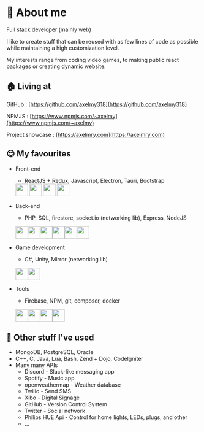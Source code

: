 # 👋 About me 
Full stack developer (mainly web)

I like to create stuff that can be reused with as few lines of code as possible while maintaining a high customization level.

My interests range from coding video games, to making public react packages or creating dynamic website.

## 🏠 Living at 
GitHub : [https://github.com/axelmy318](https://github.com/axelmy318)

NPMJS : [https://www.npmjs.com/~axelmy](https://www.npmjs.com/~axelmy)

Project showcase : [https://axelmry.com](https://axelmry.com)

## 😍 My favourites 
 - Front-end
   - ReactJS + Redux, Javascript, Electron, Tauri, Bootstrap
   
    <img src="https://cdn.jsdelivr.net/gh/devicons/devicon/icons/react/react-original.svg" width='32px' />
    <img src="https://cdn.jsdelivr.net/gh/devicons/devicon/icons/redux/redux-original.svg" width='32px' />
    <img src="https://cdn.jsdelivr.net/gh/devicons/devicon/icons/electron/electron-original.svg" width='32px' />
    <img src="https://cdn.jsdelivr.net/gh/devicons/devicon/icons/bootstrap/bootstrap-original.svg" width='32px' />
    
 - Back-end
   - PHP, SQL, firestore, socket.io (networking lib), Express, NodeJS
   
   <img src="https://cdn.jsdelivr.net/gh/devicons/devicon/icons/php/php-plain.svg"  width='32px'/><img src="https://cdn.jsdelivr.net/gh/devicons/devicon/icons/mysql/mysql-original.svg"  width='32px' /><img src="https://cdn.jsdelivr.net/gh/devicons/devicon/icons/firebase/firebase-plain.svg"  width='32px' /><img src="https://cdn.jsdelivr.net/gh/devicons/devicon/icons/socketio/socketio-original.svg"  width='32px' /><img src="https://cdn.jsdelivr.net/gh/devicons/devicon/icons/express/express-original.svg"  width='32px' /><img src="https://cdn.jsdelivr.net/gh/devicons/devicon/icons/nodejs/nodejs-original.svg" width='32px' />
          
 - Game development
   - C#, Unity, Mirror (networking lib)
   
   <img src="https://cdn.jsdelivr.net/gh/devicons/devicon/icons/csharp/csharp-original.svg" width='32px' /><img src="https://cdn.jsdelivr.net/gh/devicons/devicon/icons/unity/unity-original.svg" width='32px' />
          
 - Tools
   - Firebase, NPM, git, composer, docker
   
   <img src="https://cdn.jsdelivr.net/gh/devicons/devicon/icons/firebase/firebase-plain.svg"  width='32px' /><img src="https://cdn.jsdelivr.net/gh/devicons/devicon/icons/npm/npm-original-wordmark.svg"  width='32px' /><img src="https://cdn.jsdelivr.net/gh/devicons/devicon/icons/git/git-original.svg"  width='32px' /><img src="https://cdn.jsdelivr.net/gh/devicons/devicon/icons/docker/docker-original.svg"  width='32px' />
          
          

## 👀 Other stuff I've used 
 - MongoDB, PostgreSQL, Oracle
 - C++, C, Java, Lua, Bash, Zend + Dojo, CodeIgniter
 - Many many APIs 
   - Discord - Slack-like messaging app
   - Spotify - Music app
   - openweathermap - Weather database
   - Twilio - Send SMS
   - Xibo - Digital Signage
   - GitHub - Version Control System
   - Twitter - Social network
   - Philips HUE Api - Control for home lights, LEDs, plugs, and other
   - ...

